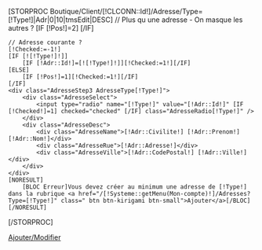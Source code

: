 [STORPROC Boutique/Client/[!CLCONN::Id!]/Adresse/Type=[!Type!]|Adr|0|10|tmsEdit|DESC]
	// Plus qu une adresse - On masque les autres ?
	[IF [!Pos!]=2]
		<a class="ChooseMoreAdresses btn btn-gris BoutonContinuer" href="javascript:;" style="display:none;" onclick="showMoreAdresses(this, '[!Type!]')">Choisir une autre adresse...</a>
		<script type="text/javascript">
			$(document).ready(function() {
				var pos = 0;
				$.each($('div.AdresseType[!Type!]'), function(index,div) {
					if(pos!=0) $(div).css('display','none');
					pos++;
				});
			});
		</script>
	[/IF]

	// Adresse courante ?
	[!Checked:=-1!]
	[IF [![!Type!]!]]
		[IF [!Adr::Id!]=[![!Type!]!]][!Checked:=1!][/IF]
	[ELSE]
		[IF [!Pos!]=1][!Checked:=1!][/IF]
	[/IF]
	<div class="AdresseStep3 AdresseType[!Type!]">
		<div class="AdresseSelect">
			<input type="radio" name="[!Type!]" value="[!Adr::Id!]" [IF [!Checked!]=1] checked="checked" [/IF] class="AdresseRadio[!Type!]" />
		</div>
		<div class="AdresseDesc">
			<div class="AdresseName">[!Adr::Civilite!] [!Adr::Prenom!] [!Adr::Nom!]</div>
			<div class="AdresseRue">[!Adr::Adresse!]</div>
			<div class="AdresseVille">[!Adr::CodePostal!] [!Adr::Ville!]</div>
		</div>
	</div>
	[NORESULT]
		[BLOC Erreur]Vous devez créer au minimum une adresse de [!Type!] dans la rubrique <a href="/[!Systeme::getMenu(Mon-compte)!]/Adresses?Type=[!Type!]" class=" btn btn-kirigami btn-small">Ajouter</a>[/BLOC]
	[/NORESULT]
[/STORPROC]

<div class=" MoreAdresses"><a href="/[!Systeme::getMenu(Mon-compte)!]/Adresses?Type=[!Type!]" class="btn btn-kirigami btn-small">Ajouter/Modifier</a></div>

